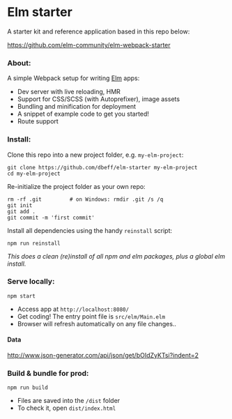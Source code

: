 # Elm starter

A starter kit and reference application based in this repo below:

https://github.com/elm-community/elm-webpack-starter

### About:
A simple Webpack setup for writing [Elm](http://elm-lang.org/) apps:

* Dev server with live reloading, HMR
* Support for CSS/SCSS (with Autoprefixer), image assets
* Bundling and minification for deployment
* A snippet of example code to get you started!
* Route support


### Install:
Clone this repo into a new project folder, e.g. `my-elm-project`:
```shell
git clone https://github.com/dbeff/elm-starter my-elm-project
cd my-elm-project
```

Re-initialize the project folder as your own repo:
```shell
rm -rf .git         # on Windows: rmdir .git /s /q
git init
git add .
git commit -m 'first commit'
```

Install all dependencies using the handy `reinstall` script:
```shell
npm run reinstall
```
*This does a clean (re)install of all npm and elm packages, plus a global elm install.*


### Serve locally:
```shell
npm start
```
* Access app at `http://localhost:8080/`
* Get coding! The entry point file is `src/elm/Main.elm`
* Browser will refresh automatically on any file changes..

#### Data
http://www.json-generator.com/api/json/get/bOIdZyKTsi?indent=2



### Build & bundle for prod:
```shell
npm run build
```

* Files are saved into the `/dist` folder
* To check it, open `dist/index.html`
